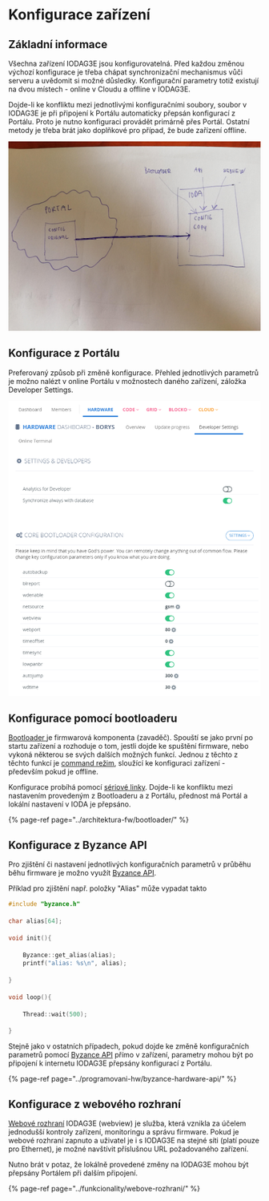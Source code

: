 # Konfigurace zařízení

## Základní informace

Všechna zařízení IODAG3E jsou konfigurovatelná. Před každou změnou výchozí konfigurace je třeba chápat synchronizační mechanismus vůči serveru a uvědomit si možné důsledky. Konfigurační parametry totiž existují na dvou místech - online v Cloudu a offline v IODAG3E.

Dojde-li ke konfliktu mezi jednotlivými konfiguračními soubory, soubor v IODAG3E je při připojení k Portálu automaticky přepsán konfigurací z Portálu. Proto je nutno konfiguraci provádět primárně přes Portál. Ostatní metody je třeba brát jako doplňkové pro případ, že bude zařízení offline. 

![](../../.gitbook/assets/config_overview.jpg)

## Konfigurace z Portálu

Preferovaný způsob při změně konfigurace. Přehled jednotlivých parametrů je možno nalézt v online Portálu v možnostech daného zařízení, záložka Developer Settings.

![](../../.gitbook/assets/config_portal.PNG)

## Konfigurace pomocí bootloaderu

[Bootloader ](../architektura-fw/bootloader/)je firmwarová komponenta \(zavaděč\). Spouští se jako první po startu zařízení a rozhoduje o tom, jestli dojde ke spuštění firmware, nebo vykoná některou se svých dalších možných funkcí. Jednou z těchto z těchto funkcí je [command režim](../architektura-fw/bootloader/command-mod.md), sloužící ke konfiguraci zařízení - především pokud je offline. 

Konfigurace probíhá pomocí [sériové linky](../tutorialy/komunikace-po-seriove-lince-uart-s-pc/#konfigurace-pc). Dojde-li ke konfliktu mezi nastavením provedeným z Bootloaderu a z Portálu, přednost má Portál a lokální nastavení v IODA je přepsáno. 

{% page-ref page="../architektura-fw/bootloader/" %}

## Konfigurace z Byzance API

Pro zjištění či nastavení jednotlivých konfiguračních parametrů v průběhu běhu firmware je možno využít [Byzance API](../programovani-hw/byzance-hardware-api/). 

Příklad pro zjištění např. položky "Alias" může vypadat takto

```cpp
#include "byzance.h"

char alias[64];

void init(){

	Byzance::get_alias(alias);
	printf("alias: %s\n", alias);

}

void loop(){

	Thread::wait(500);

}
```

Stejně jako v ostatních případech, pokud dojde ke změně konfiguračních parametrů pomocí [Byzance API](../programovani-hw/byzance-hardware-api/) přímo v zařízení, parametry mohou být po připojení k internetu IODAG3E přepsány konfigurací z Portálu.

{% page-ref page="../programovani-hw/byzance-hardware-api/" %}

## Konfigurace z webového rozhraní

[Webové rozhraní](../funkcionality/webove-rozhrani/) IODAG3E \(webview\) je služba, která vznikla za účelem jednodušší kontroly zařízení, monitoringu a správu firmware. Pokud je webové rozhraní zapnuto a uživatel je i s IODAG3E na stejné síti \(platí pouze pro Ethernet\), je možné navštívit příslušnou URL požadovaného zařízení. 

Nutno brát v potaz, že lokálně provedené změny na IODAG3E mohou být přepsány Portálem při dalším připojení.

{% page-ref page="../funkcionality/webove-rozhrani/" %}



